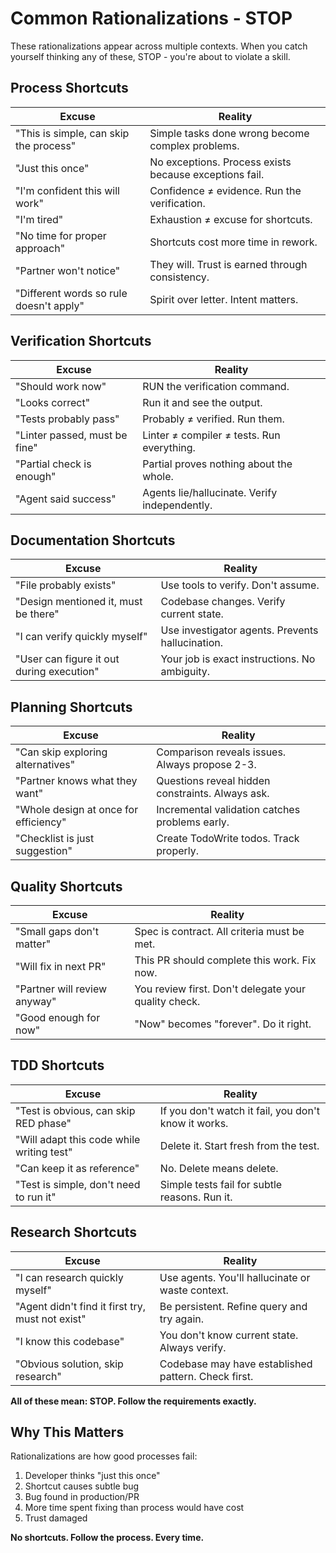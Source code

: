 # Common Rationalizations - STOP

These rationalizations appear across multiple contexts. When you catch yourself thinking any of these, STOP - you're about to violate a skill.

## Process Shortcuts

| Excuse | Reality |
|--------|---------|
| "This is simple, can skip the process" | Simple tasks done wrong become complex problems. |
| "Just this once" | No exceptions. Process exists because exceptions fail. |
| "I'm confident this will work" | Confidence ≠ evidence. Run the verification. |
| "I'm tired" | Exhaustion ≠ excuse for shortcuts. |
| "No time for proper approach" | Shortcuts cost more time in rework. |
| "Partner won't notice" | They will. Trust is earned through consistency. |
| "Different words so rule doesn't apply" | Spirit over letter. Intent matters. |

## Verification Shortcuts

| Excuse | Reality |
|--------|---------|
| "Should work now" | RUN the verification command. |
| "Looks correct" | Run it and see the output. |
| "Tests probably pass" | Probably ≠ verified. Run them. |
| "Linter passed, must be fine" | Linter ≠ compiler ≠ tests. Run everything. |
| "Partial check is enough" | Partial proves nothing about the whole. |
| "Agent said success" | Agents lie/hallucinate. Verify independently. |

## Documentation Shortcuts

| Excuse | Reality |
|--------|---------|
| "File probably exists" | Use tools to verify. Don't assume. |
| "Design mentioned it, must be there" | Codebase changes. Verify current state. |
| "I can verify quickly myself" | Use investigator agents. Prevents hallucination. |
| "User can figure it out during execution" | Your job is exact instructions. No ambiguity. |

## Planning Shortcuts

| Excuse | Reality |
|--------|---------|
| "Can skip exploring alternatives" | Comparison reveals issues. Always propose 2-3. |
| "Partner knows what they want" | Questions reveal hidden constraints. Always ask. |
| "Whole design at once for efficiency" | Incremental validation catches problems early. |
| "Checklist is just suggestion" | Create TodoWrite todos. Track properly. |

## Quality Shortcuts

| Excuse | Reality |
|--------|---------|
| "Small gaps don't matter" | Spec is contract. All criteria must be met. |
| "Will fix in next PR" | This PR should complete this work. Fix now. |
| "Partner will review anyway" | You review first. Don't delegate your quality check. |
| "Good enough for now" | "Now" becomes "forever". Do it right. |

## TDD Shortcuts

| Excuse | Reality |
|--------|---------|
| "Test is obvious, can skip RED phase" | If you don't watch it fail, you don't know it works. |
| "Will adapt this code while writing test" | Delete it. Start fresh from the test. |
| "Can keep it as reference" | No. Delete means delete. |
| "Test is simple, don't need to run it" | Simple tests fail for subtle reasons. Run it. |

## Research Shortcuts

| Excuse | Reality |
|--------|---------|
| "I can research quickly myself" | Use agents. You'll hallucinate or waste context. |
| "Agent didn't find it first try, must not exist" | Be persistent. Refine query and try again. |
| "I know this codebase" | You don't know current state. Always verify. |
| "Obvious solution, skip research" | Codebase may have established pattern. Check first. |

**All of these mean: STOP. Follow the requirements exactly.**

## Why This Matters

Rationalizations are how good processes fail:
1. Developer thinks "just this once"
2. Shortcut causes subtle bug
3. Bug found in production/PR
4. More time spent fixing than process would have cost
5. Trust damaged

**No shortcuts. Follow the process. Every time.**
